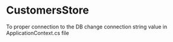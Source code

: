 # CustomersStore
To proper connection to the DB change connection string value in ApplicationContext.cs file 

